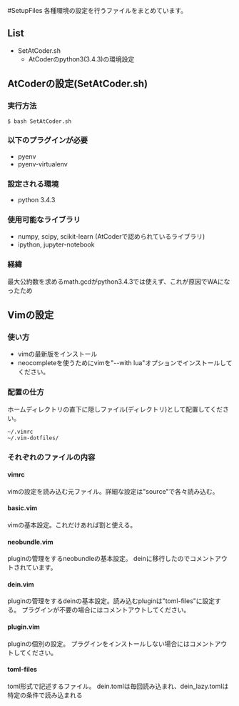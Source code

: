 #SetupFiles
各種環境の設定を行うファイルをまとめています。

## List
- SetAtCoder.sh
  - AtCoderのpython3(3.4.3)の環境設定

## AtCoderの設定(SetAtCoder.sh)
### 実行方法
```sh:title
$ bash SetAtCoder.sh
```
### 以下のプラグインが必要
- pyenv
- pyenv-virtualenv
### 設定される環境
- python 3.4.3
### 使用可能なライブラリ
- numpy, scipy, scikit-learn (AtCoderで認められているライブラリ)
- ipython, jupyter-notebook
### 経緯
最大公約数を求めるmath.gcdがpython3.4.3では使えず、これが原因でWAになったため


## Vimの設定
### 使い方
- vimの最新版をインストール
- neocompleteを使うためにvimを"--with lua"オプションでインストールしてください。


### 配置の仕方 
ホームディレクトリの直下に隠しファイル(ディレクトリ)として配置してください。
```
~/.vimrc
~/.vim-dotfiles/
```

### それぞれのファイルの内容
#### vimrc
vimの設定を読み込む元ファイル。詳細な設定は"source"で各々読み込む。
#### basic.vim
vimの基本設定。これだけあれば割と使える。
#### neobundle.vim
pluginの管理をするneobundleの基本設定。
deinに移行したのでコメントアウトされています。
#### dein.vim
pluginの管理をするdeinの基本設定。読み込むpluginは"toml-files"に設定する。
プラグインが不要の場合にはコメントアウトしてください。
#### plugin.vim
pluginの個別の設定。
プラグインをインストールしない場合にはコメントアウトしてください。
#### toml-files
toml形式で記述するファイル。
dein.tomlは毎回読み込まれ、dein_lazy.tomlは特定の条件で読み込まれる


